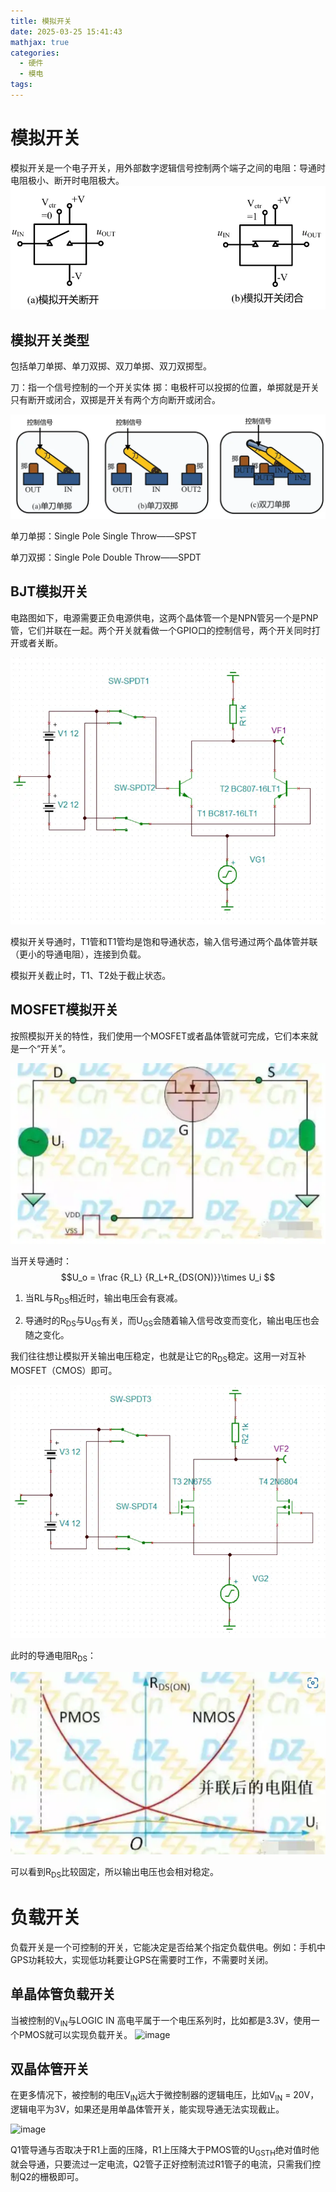 ```yaml
---
title: 模拟开关
date: 2025-03-25 15:41:43
mathjax: true
categories:
  - 硬件
  - 模电
tags:
---
```

# 模拟开关

模拟开关是一个电子开关，用外部数字逻辑信号控制两个端子之间的电阻：导通时电阻极小、断开时电阻极大。
![image](https://github.com/maxiro-samurai/picx-images-hosting/raw/master/image.1hsdpy0y3n.webp)

## 模拟开关类型

包括单刀单掷、单刀双掷、双刀单掷、双刀双掷型。

刀：指一个信号控制的一个开关实体
掷：电极杆可以投掷的位置，单掷就是开关只有断开或闭合，双掷是开关有两个方向断开或闭合。

![image](https://github.com/maxiro-samurai/picx-images-hosting/raw/master/image.8vn2ypuyho.webp)

单刀单掷：Single Pole Single Throw——SPST

单刀双掷：Single Pole Double Throw——SPDT


## BJT模拟开关

电路图如下，电源需要正负电源供电，这两个晶体管一个是NPN管另一个是PNP管，它们并联在一起。两个开关就看做一个GPIO口的控制信号，两个开关同时打开或者关断。

![image](https://github.com/maxiro-samurai/picx-images-hosting/raw/master/image.3d4yimnvqi.webp)


模拟开关导通时，T1管和T1管均是饱和导通状态，输入信号通过两个晶体管并联（更小的导通电阻），连接到负载。

模拟开关截止时，T1、T2处于截止状态。


## MOSFET模拟开关

按照模拟开关的特性，我们使用一个MOSFET或者晶体管就可完成，它们本来就是一个“开关”。

![image](https://github.com/maxiro-samurai/picx-images-hosting/raw/master/image.1vytgw0hld.webp)

当开关导通时：
$$U_o = \frac {R_L} {R_L+R_{DS(ON)}}\times U_i $$

1. 当RL与R<sub>DS</sub>相近时，输出电压会有衰减。

2. 导通时的R<sub>DS</sub>与U<sub>GS</sub>有关，而U<sub>GS</sub>会随着输入信号改变而变化，输出电压也会随之变化。

我们往往想让模拟开关输出电压稳定，也就是让它的R<sub>DS</sub>稳定。这用一对互补MOSFET（CMOS）即可。

![image](https://github.com/maxiro-samurai/picx-images-hosting/raw/master/image.5c158zpf7z.webp)

此时的导通电阻R<sub>DS</sub>：

![image](https://github.com/maxiro-samurai/picx-images-hosting/raw/master/image.3uv078mhny.webp)

可以看到R<sub>DS</sub>比较固定，所以输出电压也会相对稳定。


# 负载开关

负载开关是一个可控制的开关，它能决定是否给某个指定负载供电。例如：手机中GPS功耗较大，实现低功耗要让GPS在需要时工作，不需要时关闭。

## 单晶体管负载开关
当被控制的V<sub>IN</sub>与LOGIC IN 高电平属于一个电压系列时，比如都是3.3V，使用一个PMOS就可以实现负载开关。
![image](https://maxiro-samurai.github.io/picx-images-hosting/image.8dx1agqpqn.webp)


## 双晶体管开关

在更多情况下，被控制的电压V<sub>IN</sub>远大于微控制器的逻辑电压，比如V<sub>IN</sub> = 20V，逻辑电平为3V，如果还是用单晶体管开关，能实现导通无法实现截止。

![image](https://maxiro-samurai.github.io/picx-images-hosting/image.8s3h1crcxx.webp)

Q1管导通与否取决于R1上面的压降，R1上压降大于PMOS管的U<sub>GSTH</sub>绝对值时他就会导通，只要流过一定电流，Q2管子正好控制流过R1管子的电流，只需我们控制Q2的栅极即可。
